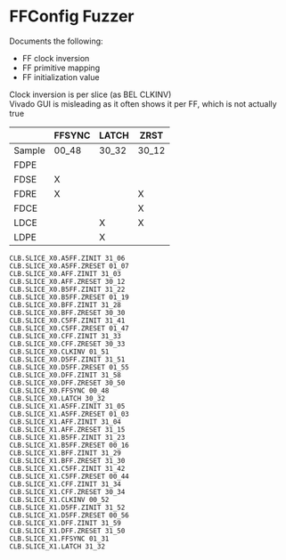 # FFConfig Fuzzer

Documents the following:  
- FF clock inversion  
- FF primitive mapping  
- FF initialization value  

Clock inversion is per slice (as BEL CLKINV)  
Vivado GUI is misleading as it often shows it per FF, which is not actually true  

|      |FFSYNC|LATCH|ZRST |
|------|------|-----|-----|
|Sample| 00_48|30_32|30_12|
|FDPE  |      |     |     |
|FDSE  |   X  |     |     |
|FDRE  |   X  |     |  X  |
|FDCE  |      |     |  X  |
|LDCE  |      |  X  |  X  |
|LDPE  |      |  X  |     |


```
CLB.SLICE_X0.A5FF.ZINIT 31_06
CLB.SLICE_X0.A5FF.ZRESET 01_07
CLB.SLICE_X0.AFF.ZINIT 31_03
CLB.SLICE_X0.AFF.ZRESET 30_12
CLB.SLICE_X0.B5FF.ZINIT 31_22
CLB.SLICE_X0.B5FF.ZRESET 01_19
CLB.SLICE_X0.BFF.ZINIT 31_28
CLB.SLICE_X0.BFF.ZRESET 30_30
CLB.SLICE_X0.C5FF.ZINIT 31_41
CLB.SLICE_X0.C5FF.ZRESET 01_47
CLB.SLICE_X0.CFF.ZINIT 31_33
CLB.SLICE_X0.CFF.ZRESET 30_33
CLB.SLICE_X0.CLKINV 01_51
CLB.SLICE_X0.D5FF.ZINIT 31_51
CLB.SLICE_X0.D5FF.ZRESET 01_55
CLB.SLICE_X0.DFF.ZINIT 31_58
CLB.SLICE_X0.DFF.ZRESET 30_50
CLB.SLICE_X0.FFSYNC 00_48
CLB.SLICE_X0.LATCH 30_32
CLB.SLICE_X1.A5FF.ZINIT 31_05
CLB.SLICE_X1.A5FF.ZRESET 01_03
CLB.SLICE_X1.AFF.ZINIT 31_04
CLB.SLICE_X1.AFF.ZRESET 31_15
CLB.SLICE_X1.B5FF.ZINIT 31_23
CLB.SLICE_X1.B5FF.ZRESET 00_16
CLB.SLICE_X1.BFF.ZINIT 31_29
CLB.SLICE_X1.BFF.ZRESET 31_30
CLB.SLICE_X1.C5FF.ZINIT 31_42
CLB.SLICE_X1.C5FF.ZRESET 00_44
CLB.SLICE_X1.CFF.ZINIT 31_34
CLB.SLICE_X1.CFF.ZRESET 30_34
CLB.SLICE_X1.CLKINV 00_52
CLB.SLICE_X1.D5FF.ZINIT 31_52
CLB.SLICE_X1.D5FF.ZRESET 00_56
CLB.SLICE_X1.DFF.ZINIT 31_59
CLB.SLICE_X1.DFF.ZRESET 31_50
CLB.SLICE_X1.FFSYNC 01_31
CLB.SLICE_X1.LATCH 31_32
```
